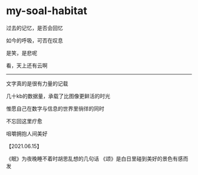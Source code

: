 # my-soal-habitat

过去的记忆，是否会回忆

如今的呼吸，可否在叹息

是笑，是悲呢

看，天上还有云啊

---
文字真的是很有力量的记载  

几十kb的数据量，承载了比图像更鲜活的时光  

惟愿自己在数字与信息的世界里徜徉的同时  

不忘回这里疗愈  

咀嚼拥抱人间美好

【2021.06.15】

《眠》为夜晚睡不着时胡思乱想的几句话
《颂》是白日里碰到美好的景色有感而发
